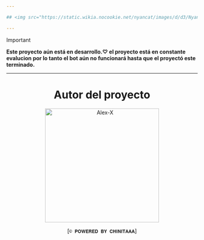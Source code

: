 ```yaml
---

## <img src="https://static.wikia.nocookie.net/nyancat/images/d/d3/Nyan-cat.gif/revision/latest/scale-to-width-down/400?cb=20131231222500&path-prefix=es" alt="Grupo" width="45" height="43"> 𝐋𝐄𝐄 𝐂𝐎𝐍 𝐀𝐓𝐄𝐍𝐂𝐈𝐎́𝐍

---
```


> [!IMPORTANT]
> **Este proyecto aún está en desarrollo.♡
> el proyecto está en constante evalucion por lo tanto el bot aún no funcionará hasta que el proyectó este terminado.**

----

<div align="center">
  <h1 align="center">Autor del proyecto</h1>

<a href="https://github.com/ittschinitaaa"><img src="https://github.com/ittschinitaaa.png" width="300" height="300" alt="Alex-X"/></a>

[`© 𝐏𝐎𝐖𝐄𝐑𝐄𝐃 𝐁𝐘 𝐂𝐇𝐈𝐍𝐈𝐓𝐀𝐀𝐀`]
